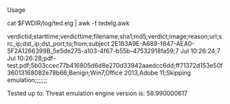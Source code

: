 Usage

cat $FWDIR/log/ted.elg | awk -f tedelg.awk

verdictid;starttime;verdicttime;filename;sha1;md5;verdict;image;reason;url;src_ip;dst_ip;dst_port;to;from;subject
2E183A9E-A689-1647-AEA0-5F2A1266399B_5e5de275-a103-4f67-b55b-47532918fa59;7 Jul 10:26:24;7 Jul 10:26:28;pdf-test.pdf;5b03ccec77b416805d6d8e270d33942aaedcc6dd;ff71372d153e50f36013168082e78b66;Benign;Win7,Office 2013,Adobe 11;Skipping emulation;;;;;;;


Tested up to:
Threat emulation engine version is: 58.990000617
